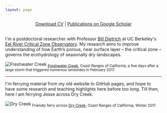 ```yaml
---
layout: page
---
```


<p align="center">
  <!-- <a href="#research">Research</a> | -->
  <a href="https://www.dropbox.com/s/nvjg9o230v6sgqh/dralleCV.pdf?dl=1" target="_blank">Download CV</a> |
  <a href="https://scholar.google.com/citations?user=aTBY7vAAAAAJ&hl=en" target="_blank">Publications on Google Scholar</a>
  <br><br>
</p>


I'm a postdoctoral researcher with Professor [Bill Dietrich](http://vcresearch.berkeley.edu/faculty/william-e-dietrich) at UC Berkeley's [Eel River Critical Zone Observatory](http://criticalzone.org/eel/). My research aims to improve understanding of how Earth’s porous, near surface layer – the critical zone – governs the ecohydrology of seasonally dry landscapes. 

![](../assets/coast.JPG "Freshwater Creek")
<sub>[Freshwater Creek](https://goo.gl/maps/WHKbuRm5bNJ2), Coast Ranges of California, a few days after a large storm that triggered numerous landslides in February 2017.</sub>

---

I'm ferrying material from my old website to GitHub pages, and hope to have some research and teaching highlights here before too long. Till then, here I am ferrying Jesse across Dry Creek. 

![](../assets/ferry.jpg "Dry Creek")
<sub>Friendly ferry across [Dry Creek](https://goo.gl/maps/kyV2hX9eAQ32), Coast Ranges of California, Winter 2017.</sub>


